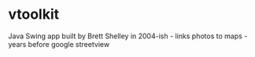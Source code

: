# vtoolkit
Java Swing app built by Brett Shelley in 2004-ish - links photos to maps - years before google streetview
